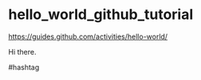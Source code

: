 # hello_world_github_tutorial
https://guides.github.com/activities/hello-world/ 

Hi there. 

#hashtag
